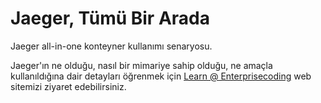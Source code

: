 # Jaeger, Tümü Bir Arada
Jaeger all-in-one konteyner kullanımı senaryosu.

Jaeger'ın ne olduğu, nasıl bir mimariye sahip olduğu, ne amaçla kullanıldığına dair detayları öğrenmek için [Learn @ Enterprisecoding](http://learn.enterprisecoding.com/) web sitemizi ziyaret edebilirsiniz.